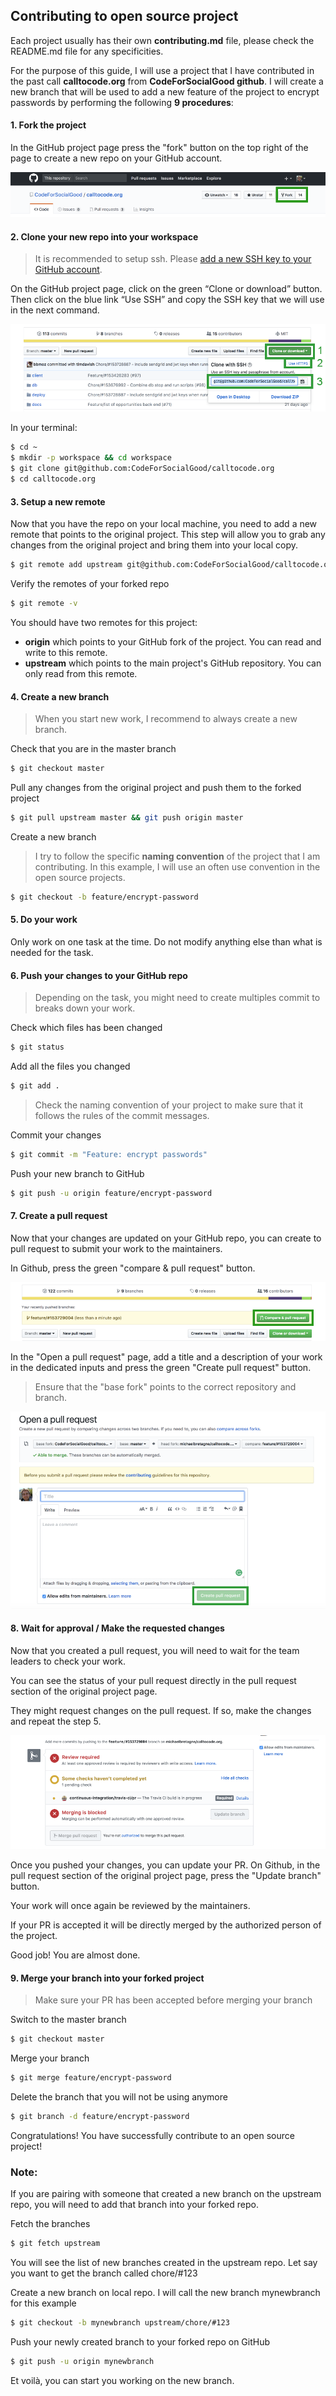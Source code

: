 ## Contributing to open source project

Each project usually has their own **contributing.md** file, please check the README.md file for any specificities.

For the purpose of this guide, I will use a project that I have contributed in the past call **calltocode.org** from **CodeForSocialGood github**.
I will create a new branch that will be used to add a new feature of the project to encrypt passwords by performing the following **9 procedures**:


#### 1. Fork the project

In the GitHub project page press the "fork" button on the top right of the page to create a new repo on your GitHub account.

<img src="./screenshots/screenshot-fork.png">


#### 2. Clone your new repo into your workspace

> It is recommended to setup ssh. Please [add a new SSH key to your GitHub account](https://help.github.com/articles/adding-a-new-ssh-key-to-your-github-account/).

On the GitHub project page, click on the green “Clone or download” button.
Then click on the blue link “Use SSH” and copy the SSH key that we will use in the next command.

<img src="./screenshots/screenshot-clone.png">

In your terminal: 
```bash
$ cd ~
$ mkdir -p workspace && cd workspace
$ git clone git@github.com:CodeForSocialGood/calltocode.org
$ cd calltocode.org
```


#### 3. Setup a new remote

Now that you have the repo on your local machine, you need to add a new remote that points to the original project.
This step will allow you to grab any changes from the original project and bring them into your local copy.

```bash
$ git remote add upstream git@github.com:CodeForSocialGood/calltocode.org
```

Verify the remotes of your forked repo
```bash
$ git remote -v
```

You should have two remotes for this project:

* **origin** which points to your GitHub fork of the project. You can read and write to this remote.
* **upstream** which points to the main project's GitHub repository. You can only read from this remote.


#### 4. Create a new branch

> When you start new work, I recommend to always create a new branch.

Check that you are in the master branch

```bash
$ git checkout master
```

Pull any changes from the original project and push them to the forked project

```bash
$ git pull upstream master && git push origin master
```

Create a new branch

> I try to follow the specific **naming convention** of the project that I am contributing.
> In this example, I will use an often use convention in the open source projects.

```bash
$ git checkout -b feature/encrypt-password
```


#### 5. Do your work

Only work on one task at the time. Do not modify anything else than what is needed for the task.


#### 6. Push your changes to your GitHub repo

> Depending on the task, you might need to create multiples commit to breaks down your work.

Check which files has been changed
```bash
$ git status
```

Add all the files you changed
```bash
$ git add .
```

> Check the naming convention of your project to make sure that it follows the rules of the commit messages.

Commit your changes
```bash
$ git commit -m "Feature: encrypt passwords"
```

Push your new branch to GitHub
```bash
$ git push -u origin feature/encrypt-password
```


#### 7. Create a pull request

Now that your changes are updated on your GitHub repo, you can create to pull request to submit your work to the maintainers.

In Github, press the green "compare & pull request" button.

<img src="./screenshots/screenshoot-compare-pull-request.png">

In the "Open a pull request" page, add a title and a description of your work in the dedicated inputs and press the green "Create pull request" button.

> Ensure that the "base fork" points to the correct repository and branch.

<img src="./screenshots/screenshot-create-pr.png">


#### 8. Wait for approval / Make the requested changes

Now that you created a pull request, you will need to wait for the team leaders to check your work.

You can see the status of your pull request directly in the pull request section of the original project page.

They might request changes on the pull request. If so, make the changes and repeat the step 5.

<img src="./screenshots/screenshot-pr-status.png">

Once you pushed your changes, you can update your PR.
On Github, in the pull request section of the original project page, press the "Update branch" button.

Your work will once again be reviewed by the maintainers.

If your PR is accepted it will be directly merged by the authorized person of the project.

Good job! You are almost done.


#### 9. Merge your branch into your forked project

> Make sure your PR has been accepted before merging your branch

Switch to the master branch
```bash
$ git checkout master
```

Merge your branch
```bash
$ git merge feature/encrypt-password
```

Delete the branch that you will not be using anymore
```bash
$ git branch -d feature/encrypt-password
```


Congratulations! You have successfully contribute to an open source project!


### Note:

If you are pairing with someone that created a new branch on the upstream repo, you will need to add that branch into your forked repo.

Fetch the branches
```bash
$ git fetch upstream
```

You will see the list of new branches created in the upstream repo. Let say you want to get the branch called chore/#123

Create a new branch on local repo. I will call the new branch mynewbranch for this example
```bash
$ git checkout -b mynewbranch upstream/chore/#123
```

Push your newly created branch to your forked repo on GitHub
```bash
$ git push -u origin mynewbranch
```

Et voilà, you can start you working on the new branch.














